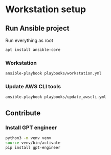 # Workstation setup

## Run Ansible project

Run everything as root

```bash
apt install ansible-core
```

### Workstation

```bash
ansible-playbook playbooks/workstation.yml
```

### Update AWS CLI tools

```bash
ansible-playbook playbooks/update_awscli.yml
```

## Contribute

### Install GPT engineer

```bash
python3 -m venv venv
source venv/bin/activate
pip install gpt-engineer
```
